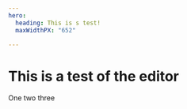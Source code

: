 ```yaml
---
hero:
  heading: This is s test!
  maxWidthPX: "652"

---
```

# This is a test of the editor

One two three